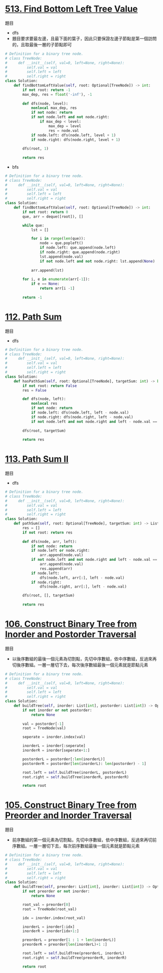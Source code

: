 # [513. Find Bottom Left Tree Value](https://leetcode.com/problems/find-bottom-left-tree-value/description/)
題目

- dfs
- 題目要求要最左邊，且最下面的葉子，因此只要保證左邊子節點是第一個訪問的，且取最後一層的子節點即可
```python
# Definition for a binary tree node.
# class TreeNode:
#     def __init__(self, val=0, left=None, right=None):
#         self.val = val
#         self.left = left
#         self.right = right
class Solution:
    def findBottomLeftValue(self, root: Optional[TreeNode]) -> int:
        if not root: return -1
        max_dep, res = float('-inf'), -1
        
        def dfs(node, level):
            nonlocal max_dep, res
            if not node: return
            if not node.left and not node.right:
                if max_dep < level:
                    max_dep = level
                    res = node.val
            if node.left: dfs(node.left, level + 1)
            if node.right: dfs(node.right, level + 1)
        
        dfs(root, 1)
            
        return res
```

- bfs
```python
# Definition for a binary tree node.
# class TreeNode:
#     def __init__(self, val=0, left=None, right=None):
#         self.val = val
#         self.left = left
#         self.right = right
class Solution:
    def findBottomLeftValue(self, root: Optional[TreeNode]) -> int:
        if not root: return 0
        que, arr = deque([root]), []

        while que:
            lst = []

            for i in range(len(que)):
                node = que.popleft()
                if node.left: que.append(node.left)
                if node.right: que.append(node.right)
                lst.append(node.val)
                if not node.left and not node.right: lst.append(None)
            
            arr.append(lst)
        
        for i, e in enumerate(arr[-1]):
            if e == None:
                return arr[i -1]
                
        return -1


```

# [112. Path Sum](https://leetcode.com/problems/path-sum/description/)
題目

- dfs
```python
# Definition for a binary tree node.
# class TreeNode:
#     def __init__(self, val=0, left=None, right=None):
#         self.val = val
#         self.left = left
#         self.right = right
class Solution:
    def hasPathSum(self, root: Optional[TreeNode], targetSum: int) -> bool:
        if not root: return False
        res = False

        def dfs(node, left):
            nonlocal res
            if not node: return 
            if node.left: dfs(node.left, left - node.val)
            if node.right: dfs(node.right, left - node.val)
            if not node.left and not node.right and left - node.val == 0: res = True
        
        dfs(root, targetSum)
            
        return res
```

# [113. Path Sum II](https://leetcode.com/problems/path-sum-ii/description/)
題目

- dfs
```python
# Definition for a binary tree node.
# class TreeNode:
#     def __init__(self, val=0, left=None, right=None):
#         self.val = val
#         self.left = left
#         self.right = right
class Solution:
    def pathSum(self, root: Optional[TreeNode], targetSum: int) -> List[List[int]]:
        res = []
        if not root: return res
        
        def dfs(node, arr, left):
            if not node: return
            if node.left or node.right:
                arr.append(node.val)
            if not node.left and not node.right and left - node.val == 0: 
                arr.append(node.val)
                res.append(arr)
            if node.left: 
                dfs(node.left, arr[:], left - node.val)
            if node.right: 
                dfs(node.right, arr[:], left - node.val)

        dfs(root, [], targetSum)
        
        return res
```

# [106. Construct Binary Tree from Inorder and Postorder Traversal](https://leetcode.com/problems/construct-binary-tree-from-inorder-and-postorder-traversal/description/)
題目

- 以後序數組的最後一個元素為切割點，先切中序數組，依中序數組，反過來再切後序數組。一層一層切下去，每次後序數組最後一個元素就是節點元素
```python
# Definition for a binary tree node.
# class TreeNode:
#     def __init__(self, val=0, left=None, right=None):
#         self.val = val
#         self.left = left
#         self.right = right
class Solution:
    def buildTree(self, inorder: List[int], postorder: List[int]) -> Optional[TreeNode]:
        if not inorder or not postorder:
            return None
        
        val = postorder[-1]
        root = TreeNode(val)

        seperate = inorder.index(val)

        inorderL = inorder[:seperate]
        inorderR = inorder[seperate+1:]

        postorderL = postorder[:len(inorderL)]
        postorderR = postorder[len(inorderL): len(postorder) - 1]

        root.left = self.buildTree(inorderL, postorderL)
        root.right = self.buildTree(inorderR, postorderR)

        return root

```

# [105. Construct Binary Tree from Preorder and Inorder Traversal](https://leetcode.com/problems/construct-binary-tree-from-preorder-and-inorder-traversal/description/)
題目

- 前序數組的第一個元素為切割點，先切中序數組，依中序數組，反過來再切前序數組。一層一層切下去，每次前序數組最後一個元素就是節點元素
```python
# Definition for a binary tree node.
# class TreeNode:
#     def __init__(self, val=0, left=None, right=None):
#         self.val = val
#         self.left = left
#         self.right = right
class Solution:
    def buildTree(self, preorder: List[int], inorder: List[int]) -> Optional[TreeNode]:
        if not preorder or not inorder:
            return None

        root_val = preorder[0]
        root = TreeNode(root_val)

        idx = inorder.index(root_val)

        inorderL = inorder[:idx]
        inorderR = inorder[idx+1:]

        preorderL = preorder[1 : 1 + len(inorderL)]
        preorderR = preorder[len(inorderL)+1 :]

        root.left = self.buildTree(preorderL, inorderL)
        root.right = self.buildTree(preorderR, inorderR)

        return root
```